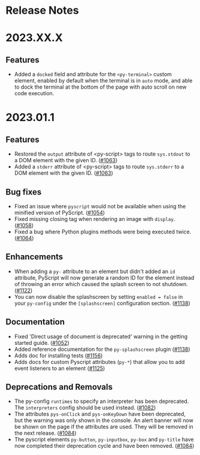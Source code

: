 # Release Notes

2023.XX.X
=========

Features
--------

- Added a `docked` field and attribute for the `<py-terminal>` custom element, enabled by default when the terminal is in `auto` mode, and able to dock the terminal at the bottom of the page with auto scroll on new code execution.


2023.01.1
=========

Features
--------

- Restored the `output` attribute of &lt;py-script&gt; tags to route `sys.stdout` to a DOM element with the given ID. ([#1063](https://github.com/pyscript/pyscript/pull/1063))
- Added a `stderr` attribute of &lt;py-script&gt; tags to route `sys.stderr` to a DOM element with the given ID. ([#1063](https://github.com/pyscript/pyscript/pull/1063))

Bug fixes
---------

- Fixed an issue where `pyscript` would not be available when using the minified version of PyScript. ([#1054](https://github.com/pyscript/pyscript/pull/1054))
- Fixed missing closing tag when rendering an image with `display`. ([#1058](https://github.com/pyscript/pyscript/pull/1058))
- Fixed a bug where Python plugins methods were being executed twice. ([#1064](https://github.com/pyscript/pyscript/pull/1064))

Enhancements
------------
- When adding a `py-` attribute to an element but didn't added an `id` attribute, PyScript will now generate a random ID for the element instead of throwing an error which caused the splash screen to not shutdown. ([#1122](https://github.com/pyscript/pyscript/pull/1122))
- You can now disable the splashscreen by setting `enabled = false` in your `py-config` under the `[splashscreen]` configuration section. ([#1138](https://github.com/pyscript/pyscript/pull/1138))

Documentation
-------------

- Fixed 'Direct usage of document is deprecated' warning in the getting started guide. ([#1052](https://github.com/pyscript/pyscript/pull/1052))
- Added reference documentation for the `py-splashscreen` plugin ([#1138](https://github.com/pyscript/pyscript/pull/1138))
- Adds doc for installing tests ([#1156](https://github.com/pyscript/pyscript/pull/1156))
- Adds docs for custom Pyscript attributes (`py-*`) that allow you to add event listeners to an element ([#1125](https://github.com/pyscript/pyscript/pull/1125))

Deprecations and Removals
-------------------------

- The py-config `runtimes` to specify an interpreter has been deprecated. The `interpreters` config should be used instead. ([#1082](https://github.com/pyscript/pyscript/pull/1082))
- The attributes `pys-onClick` and `pys-onKeyDown` have been deprecated, but the warning was only shown in the console. An alert banner will now be shown on the page if the attributes are used. They will be removed in the next release. ([#1084](https://github.com/pyscript/pyscript/pull/1084))
- The pyscript elements `py-button`, `py-inputbox`, `py-box` and `py-title` have now completed their deprecation cycle and have been removed. ([#1084](https://github.com/pyscript/pyscript/pull/1084))
